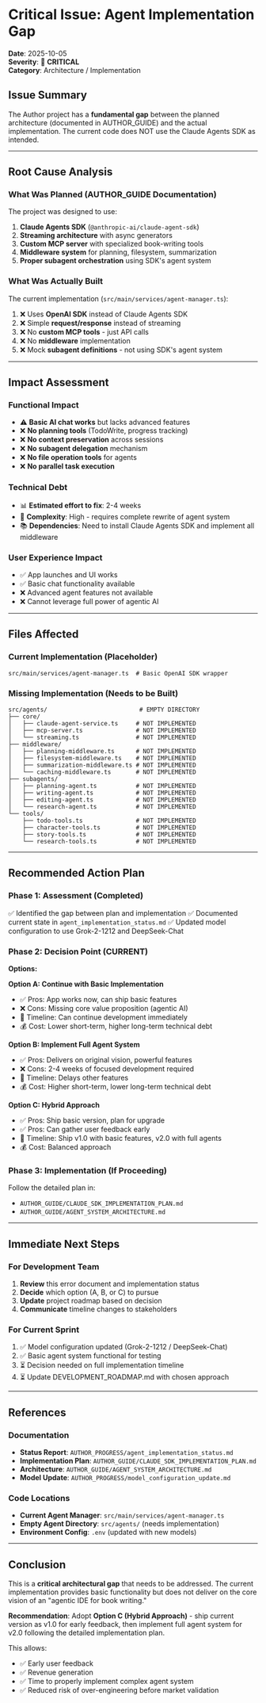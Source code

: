 # Critical Issue: Agent Implementation Gap

**Date**: 2025-10-05  
**Severity**: 🔴 **CRITICAL**  
**Category**: Architecture / Implementation

## Issue Summary

The Author project has a **fundamental gap** between the planned architecture (documented in AUTHOR_GUIDE) and the actual implementation. The current code does NOT use the Claude Agents SDK as intended.

---

## Root Cause Analysis

### What Was Planned (AUTHOR_GUIDE Documentation)
The project was designed to use:
1. **Claude Agents SDK** (`@anthropic-ai/claude-agent-sdk`)
2. **Streaming architecture** with async generators
3. **Custom MCP server** with specialized book-writing tools
4. **Middleware system** for planning, filesystem, summarization
5. **Proper subagent orchestration** using SDK's agent system

### What Was Actually Built
The current implementation (`src/main/services/agent-manager.ts`):
1. ❌ Uses **OpenAI SDK** instead of Claude Agents SDK
2. ❌ Simple **request/response** instead of streaming
3. ❌ No **custom MCP tools** - just API calls
4. ❌ No **middleware** implementation
5. ❌ Mock **subagent definitions** - not using SDK's agent system

---

## Impact Assessment

### Functional Impact
- ⚠️ **Basic AI chat works** but lacks advanced features
- ❌ **No planning tools** (TodoWrite, progress tracking)
- ❌ **No context preservation** across sessions
- ❌ **No subagent delegation** mechanism
- ❌ **No file operation tools** for agents
- ❌ **No parallel task execution**

### Technical Debt
- 📊 **Estimated effort to fix**: 2-4 weeks
- 🔧 **Complexity**: High - requires complete rewrite of agent system
- 📚 **Dependencies**: Need to install Claude Agents SDK and implement all middleware

### User Experience Impact
- ✅ App launches and UI works
- ✅ Basic chat functionality available
- ❌ Advanced agent features not available
- ❌ Cannot leverage full power of agentic AI

---

## Files Affected

### Current Implementation (Placeholder)
```
src/main/services/agent-manager.ts  # Basic OpenAI SDK wrapper
```

### Missing Implementation (Needs to be Built)
```
src/agents/                          # EMPTY DIRECTORY
├── core/
│   ├── claude-agent-service.ts     # NOT IMPLEMENTED
│   ├── mcp-server.ts               # NOT IMPLEMENTED
│   └── streaming.ts                # NOT IMPLEMENTED
├── middleware/
│   ├── planning-middleware.ts      # NOT IMPLEMENTED
│   ├── filesystem-middleware.ts    # NOT IMPLEMENTED
│   ├── summarization-middleware.ts # NOT IMPLEMENTED
│   └── caching-middleware.ts       # NOT IMPLEMENTED
├── subagents/
│   ├── planning-agent.ts           # NOT IMPLEMENTED
│   ├── writing-agent.ts            # NOT IMPLEMENTED
│   ├── editing-agent.ts            # NOT IMPLEMENTED
│   └── research-agent.ts           # NOT IMPLEMENTED
└── tools/
    ├── todo-tools.ts               # NOT IMPLEMENTED
    ├── character-tools.ts          # NOT IMPLEMENTED
    ├── story-tools.ts              # NOT IMPLEMENTED
    └── research-tools.ts           # NOT IMPLEMENTED
```

---

## Recommended Action Plan

### Phase 1: Assessment (Completed)
✅ Identified the gap between plan and implementation
✅ Documented current state in `agent_implementation_status.md`
✅ Updated model configuration to use Grok-2-1212 and DeepSeek-Chat

### Phase 2: Decision Point (CURRENT)
**Options:**

**Option A: Continue with Basic Implementation**
- ✅ Pros: App works now, can ship basic features
- ❌ Cons: Missing core value proposition (agentic AI)
- 📅 Timeline: Can continue development immediately
- 💰 Cost: Lower short-term, higher long-term technical debt

**Option B: Implement Full Agent System**
- ✅ Pros: Delivers on original vision, powerful features
- ❌ Cons: 2-4 weeks of focused development required
- 📅 Timeline: Delays other features
- 💰 Cost: Higher short-term, lower long-term technical debt

**Option C: Hybrid Approach**
- ✅ Pros: Ship basic version, plan for upgrade
- ✅ Pros: Can gather user feedback early
- 📅 Timeline: Ship v1.0 with basic features, v2.0 with full agents
- 💰 Cost: Balanced approach

### Phase 3: Implementation (If Proceeding)
Follow the detailed plan in:
- `AUTHOR_GUIDE/CLAUDE_SDK_IMPLEMENTATION_PLAN.md`
- `AUTHOR_GUIDE/AGENT_SYSTEM_ARCHITECTURE.md`

---

## Immediate Next Steps

### For Development Team
1. **Review** this error document and implementation status
2. **Decide** which option (A, B, or C) to pursue
3. **Update** project roadmap based on decision
4. **Communicate** timeline changes to stakeholders

### For Current Sprint
1. ✅ Model configuration updated (Grok-2-1212 / DeepSeek-Chat)
2. ✅ Basic agent system functional for testing
3. ⏳ Decision needed on full implementation timeline
4. ⏳ Update DEVELOPMENT_ROADMAP.md with chosen approach

---

## References

### Documentation
- **Status Report**: `AUTHOR_PROGRESS/agent_implementation_status.md`
- **Implementation Plan**: `AUTHOR_GUIDE/CLAUDE_SDK_IMPLEMENTATION_PLAN.md`
- **Architecture**: `AUTHOR_GUIDE/AGENT_SYSTEM_ARCHITECTURE.md`
- **Model Update**: `AUTHOR_PROGRESS/model_configuration_update.md`

### Code Locations
- **Current Agent Manager**: `src/main/services/agent-manager.ts`
- **Empty Agent Directory**: `src/agents/` (needs implementation)
- **Environment Config**: `.env` (updated with new models)

---

## Conclusion

This is a **critical architectural gap** that needs to be addressed. The current implementation provides basic functionality but does not deliver on the core vision of an "agentic IDE for book writing."

**Recommendation**: Adopt **Option C (Hybrid Approach)** - ship current version as v1.0 for early feedback, then implement full agent system for v2.0 following the detailed implementation plan.

This allows:
- ✅ Early user feedback
- ✅ Revenue generation
- ✅ Time to properly implement complex agent system
- ✅ Reduced risk of over-engineering before market validation
